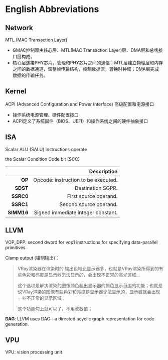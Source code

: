 # English Abbreviations

## Network

MTL (MAC Transaction Layer)

- GMAC控制器由核心层、MTL(MAC Transaction Layer)层、DMA层和总线接口层构成。
- 核心层连接PHY芯片，管理和PHY芯片之间的通信；MTL层建立物理层和内存之间的数据通道，调整帧传输结构，控制数据流，转换时钟域；DMA层完成数据的传输任务。

## Kernel

ACPI (Advanced Configuration and Power Interface) 高级配置和电源接口

- 操作系统电源管理、硬件配置接口
- ACPI定义了系统固件（BIOS、UEFI）和操作系统之间的硬件抽象接口

## ISA

Scalar ALU (SALU) instructions operate

the Scalar Condition Code bit (SCC)

|            | Description                         |
|------------:|-------------------------------------:|
| **OP**     | Opcode: instruction to be executed. |
| **SDST**   | Destination SGPR.                   |
| **SSRC0**  | First source operand.               |
| **SSRC1**  | Second source operand.              |
| **SIMM16** | Signed immediate integer constant.  |

## LLVM

VOP_DPP: second dword for vop1 instructions for specifying data-parallel primitives

Clamp output (钳制输出)：

> VRay渲染器在渲染时的 输出色域比显示器多，也就是VRay渲染所得到的有些色彩和亮度是显示器无法显示的，会出现不正常的高光区域...
>
> 这个选项是解决渲染的图像颜色超出显示器的颜色显示范围的功能；也就是说VRay渲染的图像有些色彩和亮度是显示器无法显示的，显示器就会出现一些不正常的显示区域；
>
> 这个功能勾上就可以了，不用改数值；

**DAG**: LLVM uses DAG—a directed acyclic graph representation for code generation.

## VPU

VPU: vision processing unit
